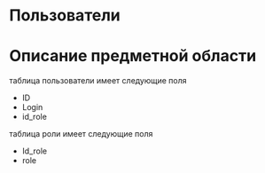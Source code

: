 # Пользователи
# Описание предметной области
таблица пользователи имеет следующие поля
- ID
- Login
- id_role
 
 таблица роли имеет следующие поля
- Id_role
- role
